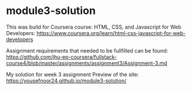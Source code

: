 # module3-solution
This was build for Coursera course: HTML, CSS, and Javascript for Web Developers: https://www.coursera.org/learn/html-css-javascript-for-web-developers

Assignment requirements that needed to be fullfilled can be found: https://github.com/jhu-ep-coursera/fullstack-course4/blob/master/assignments/assignment3/Assignment-3.md

My solution for week 3 assignment
Preview of the site: https://yousefnoor24.github.io/module3-solution/
